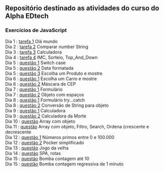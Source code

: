 ## Repositório destinado as atividades do curso do Alpha EDtech
### Exercícios de JavaScript
Dia 1 : [tarefa 1](https://github.com/rickEDU/AlphaED/tree/main/JS/ex1) Olá mundo<br>
Dia 2 : [tarefa 2](https://github.com/rickEDU/AlphaED/tree/main/JS/ex2) Comparar number String     <br>
Dia 3 : [tarefa 3](https://github.com/rickEDU/AlphaED/tree/main/JS/ex3) Calculadora<br>
Dia 4 : [tarefa 4](https://github.com/rickEDU/AlphaED/tree/main/JS/ex4) IMC, Sorteio, Top_And_Down <br>
Dia 5 : [questão 1](https://github.com/rickEDU/AlphaED/tree/main/JS/ex5_A) Switch case<br>
Dia 5 : [questão 2](https://github.com/rickEDU/AlphaED/tree/main/JS/ex5_B) Data formatada<br>
Dia 5 : [questão 3](https://github.com/rickEDU/AlphaED/tree/main/JS/ex5_C) Escolha um Produto e mostre<br>
Dia 6 : [questão 1](https://github.com/rickEDU/AlphaED/tree/main/JS/ex6_A) Escolha um Carro e mostre<br>
Dia 6 : [questão 2](https://github.com/rickEDU/AlphaED/tree/main/JS/ex6_B) Máscara de CEP<br>
Dia 7 : [questão 1](https://github.com/rickEDU/AlphaED/tree/main/JS/ex7_A) Formulário<br>
Dia 7 : [questão 2](https://github.com/rickEDU/AlphaED/tree/main/JS/ex7_B) Objeto com espaços<br>
Dia 8 : [questão 1](https://github.com/rickEDU/AlphaED/tree/main/JS/ex8_A) Formulário try...catch<br>
Dia 8 : [questão 2](https://github.com/rickEDU/AlphaED/tree/main/JS/ex8_B) Conversão de String para objeto<br>
Dia 9 : [questão 1](https://github.com/rickEDU/AlphaED/tree/main/JS/ex9_A) Calculadora<br>
Dia 9 : [questão 2](https://github.com/rickEDU/AlphaED/tree/main/JS/ex9_B) Calculadora da Morte<br>
Dia 10 : [questão](https://github.com/rickEDU/AlphaED/tree/main/JS/ex10) Array com objeto<br>
Dia 11 : [questão](https://github.com/rickEDU/AlphaED/tree/main/JS/ex11) Array com objeto, Filtro, Search, Ordena (crescente e decrescente<br>
Dia 12 : [questão 1](https://github.com/rickEDU/AlphaED/tree/main/JS/ex12_A) Números primos entre 0 e 100.000<br>
Dia 12 : [questão 2](https://github.com/rickEDU/AlphaED/tree/main/JS/ex12_B) Pocker simplificado<br>
Dia 13 : [questão](https://github.com/rickEDU/AlphaED/tree/main/JS/ex13) Jogo da velha<br>
Dia 14 : [questão](https://github.com/rickEDU/AlphaED/tree/main/JS/ex14) SPA, rotas<br>
Dia 15 : [questão](https://github.com/rickEDU/AlphaED/tree/main/JS/ex15_A) Bomba contagem até 10<br>
Dia 15 : [questão](https://github.com/rickEDU/AlphaED/tree/main/JS/ex15_B) Bomba contagem regressiva de 1 minuto<br>
